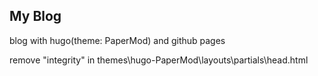 ## My Blog

blog with hugo(theme: PaperMod) and github pages

remove "integrity" in themes\hugo-PaperMod\layouts\partials\head.html

